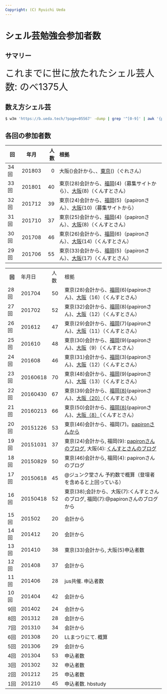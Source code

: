 ```yaml
---
Copyright: (C) Ryuichi Ueda
---
```


# シェル芸勉強会参加者数
## サマリー
<span style="font-size: 30px;">これまでに世に放たれたシェル芸人数:
のべ1375人</span>

## 数え方シェル芸

```bash
$ w3m 'https://b.ueda.tech/?page=05567' -dump | grep '^[0-9]' | awk '{print $3}' | numsum
```

## 各回の参加者数


|回       |年月    |人数   |根拠                   |
|---------|--------|------:|:----------------------|
|34回     |201803  |0     |大阪()会計から、、[東京]()()（ぐれさん）|
|33回     |201801  |40    |東京(28)会計から、[福岡](https://atnd.org/events/94082)(4)（募集サイトから）、[大阪](http://www.kunst1080.net/entry/2018/01/29/204821)(8)（くんすとさん）|
|32回     |201712  |39    |東京(24)会計から、[福岡](http://papiro.hatenablog.jp/entry/2017/12/08/013410)(5)（papironさん）、[大阪](https://atnd.org/events/92621)(10)（募集サイトから）|
|31回     |201710  |37     |東京(25)会計から、[福岡](http://papiro.hatenablog.jp/entry/2017/10/09/200439)(4)（papironさん）、[大阪](http://www.kunst1080.net/entry/2017/10/10/220311)(8)（くんすとさん）|
|30回     |201708  |46     |東京(26)会計から、[福岡](http://papiro.hatenablog.jp/entry/2017/09/23/234345)(6)（papironさん）、[大阪](http://www.kunst1080.net/entry/2017/09/11/225038)(14)（くんすとさん）|
|29回     |201706  |55    |東京(33)会計から、[福岡](http://papiro.hatenablog.jp/entry/2017/07/02/020652)(5)（papironさん）、[大阪](http://www.kunst1080.net/entry/2017/07/03/002829)(17)（くんすとさん）|

<table>
<tbody>
<tr>
<th>回</th>
<td>年月日</td>
<td>人数</td>
<td>根拠</td>
</tr>

<tr>
<td>28回</td>
<td>201704</td>
<td>50</td>
<td>東京(28)会計から、<a href="http://papiro.hatenablog.jp/entry/2017/04/24/002533">福岡</a>(6)(papironさん)、<a href="http://www.kunst1080.net/entry/2017/04/23/162231">大阪</a>（16）（くんすとさん）</td>
</tr>

<tr>
<td>27回</td>
<td>201702</td>
<td>52</td>
<td>東京(32)会計から、<a href="http://papiro.hatenablog.jp/entry/2017/02/12/162647">福岡</a>(8)(papironさん)、<a href="http://www.kunst1080.net/entry/2017/02/13/235721">大阪</a>（12）（くんすとさん）</td>
</tr>

<tr>
<td>26回</td>
<td>201612</td>
<td>47</td>
<td>東京(29)会計から、<a href="http://papiro.hatenablog.jp/entry/2016/12/26/011307">福岡</a>(7)(papironさん)、<a href="https://atnd.org/events/83966#members-join">大阪</a>（11）（くんすとさん）</td>
</tr>

<tr>
<td>25回</td>
<td>201610</td>
<td>48</td>
<td>東京(30)会計から、<a href="http://papiro.hatenablog.jp/entry/2016/10/29/225423" target="_blank">福岡</a>(9)(papironさん)、<a href="http://www.kunst1080.net/entry/2016/10/29/231725" target="_blank">大阪</a>（9）（くんすとさん）</td>
</tr>
<tr>
<td>24回</td>
<td>201608</td>
<td>46</td>
<td>東京(31)会計から、<a href="http://papiro.hatenablog.jp/entry/2016/08/28/135036" target="_blank">福岡</a>(3)(papironさん)、<a href="http://kunst1080.hatenablog.com/entry/2016/08/28/174226" target="_blank">大阪</a>（12）（くんすとさん）</td>
</tr>
<tr>
<td>23回</td>
<td>20160618</td>
<td>70</td>
<td>東京(48)会計から、<a href="http://papiro.hatenablog.jp/entry/2016/06/19/012906" target="_blank">福岡</a>(9)(papironさん)、<a href="http://kunst1080.hatenablog.com/entry/2016/06/19/143803" target="_blank">大阪</a>（13）（くんすとさん）</td>
</tr>
<tr>
<td>22回</td>
<td>20160430</td>
<td>67</td>
<td>東京(39)会計から、<a href="http://papiro.hatenablog.jp/entry/2016/04/30/234351" target="_blank">福岡(8)</a>(papironさん)、<a href="http://kunst1080.hatenablog.com/entry/2016/05/01/130621" target="_blank">大阪（20）</a>（くんすとさん）</td>
</tr>
<tr>
<td>21回</td>
<td>20160213</td>
<td>66</td>
<td>東京(50)会計から、<a href="http://papiro.hatenablog.jp/entry/2016/02/14/013100" target="_blank">福岡(8)</a>(papironさん)、<a href="http://kunst1080.hatenablog.com/entry/2016/02/15/164254" target="_blank">大阪（8）</a>（くんすとさん）</td>
</tr>
<tr>
<td>20回</td>
<td>20151226</td>
<td>53</td>
<td>東京(46)会計から、福岡(7)。<a href="https://twitter.com/papiron/status/684716869744340992" target="_blank">papironさんから</a></td>
</tr>
<tr>
<td>19回</td>
<td>20151031</td>
<td>37</td>
<td>東京(24)会計から, 福岡(9): <a href="http://papiro.hatenablog.jp/entry/2015/10/31/221613" target="_blank">papironさんのブログ</a>, 大阪(4): <a href="http://kunst1080.hatenablog.com/entry/2015/11/01/182428" target="_blank">くんすとさんのブログ</a></td>
</tr>
<tr>
<td>18回</td>
<td>20150829</td>
<td>50</td>
<td>東京(46)会計から, 福岡(4): papironさんのブログ</td>
</tr>
<tr>
<td>17回</td>
<td>20150618</td>
<td>45</td>
<td>@ジュンク堂さん 予約数で概算（登壇者を含めると上回っている）</td>
</tr>
<tr>
<td>16回</td>
<td>20150418</td>
<td>52</td>
<td>東京(38);会計から、大阪(7):くんすとさんのブログ, 福岡(7):@papironさんのブログから</td>
</tr>
<tr>
<td>15回</td>
<td>201502</td>
<td>20</td>
<td>会計から</td>
</tr>
<tr>
<td>14回</td>
<td>201412</td>
<td>20</td>
<td>会計から</td>
</tr>
<tr>
<td>13回</td>
<td>201410</td>
<td>38</td>
<td>東京(33)会計から, 大阪(5)申込者数</td>
</tr>
<tr>
<td>12回</td>
<td>201408</td>
<td>37</td>
<td>会計から</td>
</tr>
<tr>
<td>11回</td>
<td>201406</td>
<td>28</td>
<td>jus共催. 申込者数</td>
</tr>
<tr>
<td>10回</td>
<td>201404</td>
<td>42</td>
<td>会計から</td>
</tr>
<tr>
<td>9回</td>
<td>201402</td>
<td>24</td>
<td>会計から</td>
</tr>
<tr>
<td>8回</td>
<td>201312</td>
<td>28</td>
<td>会計から</td>
</tr>
<tr>
<td>7回</td>
<td>201310</td>
<td>34</td>
<td>会計から</td>
</tr>
<tr>
<td>6回</td>
<td>201308</td>
<td>20</td>
<td>LLまつりにて. 概算</td>
</tr>
<tr>
<td>5回</td>
<td>201306</td>
<td>29</td>
<td>会計から</td>
</tr>
<tr>
<td>4回</td>
<td>201304</td>
<td>53</td>
<td>申込者数</td>
</tr>
<tr>
<td>3回</td>
<td>201302</td>
<td>32</td>
<td>申込者数</td>
</tr>
<tr>
<td>2回</td>
<td>201212</td>
<td>25</td>
<td>申込者数</td>
</tr>
<tr>
<td>1回</td>
<td>201210</td>
<td>45</td>
<td>申込者数. hbstudy</td>
</tr>
</tbody>
</table>
